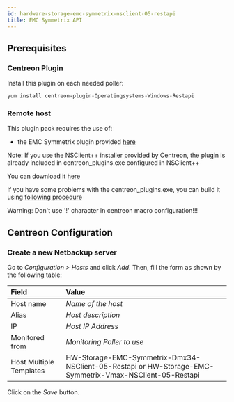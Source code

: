 ```yaml
---
id: hardware-storage-emc-symmetrix-nsclient-05-restapi
title: EMC Symmetrix API
---
```


## Prerequisites

### Centreon Plugin

Install this plugin on each needed poller:

``` shell
yum install centreon-plugin-Operatingsystems-Windows-Restapi
```

### Remote host

This plugin pack requires the use of:

  - the EMC Symmetrix plugin provided
    [here](https://github.com/centreon/centreon-plugins)

Note: If you use the NSClient++ installer provided by Centreon, the plugin is
already included in centreon\_plugins.exe configured in NSClient++

You can download it
[here](https://github.com/centreon/centreon-nsclient-build/releases)

If you have some problems with the centreon\_plugins.exe, you can build it using
[following
procedure](https://github.com/centreon/centreon-nsclient-build#centreon-nsclient-build)

Warning: Don't use '\!' character in centreon macro configuration\!\!\!

## Centreon Configuration

### Create a new Netbackup server

Go to *Configuration \> Hosts* and click *Add*. Then, fill the form as shown by
the following table:

| Field                   | Value                                                                                                   |
| :---------------------- | :------------------------------------------------------------------------------------------------------ |
| Host name               | *Name of the host*                                                                                      |
| Alias                   | *Host description*                                                                                      |
| IP                      | *Host IP Address*                                                                                       |
| Monitored from          | *Monitoring Poller to use*                                                                              |
| Host Multiple Templates | HW-Storage-EMC-Symmetrix-Dmx34-NSClient-05-Restapi or HW-Storage-EMC-Symmetrix-Vmax-NSClient-05-Restapi |

Click on the *Save* button.

